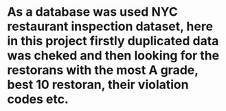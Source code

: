 # As a database was used NYC restaurant inspection dataset, here in this project firstly duplicated data was cheked and then looking for the restorans with the most A grade, best 10 restoran, their violation codes etc.
